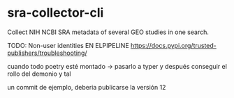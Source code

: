 # sra-collector-cli

Collect NIH NCBI SRA metadata of several GEO studies in one search.


TODO:  Non-user identities EN ELPIPELINE
https://docs.pypi.org/trusted-publishers/troubleshooting/

cuando todo poetry esté montado -> pasarlo a typer
y después conseguir el rollo del demonio y tal

un commit de ejemplo, deberia publicarse la versión 12